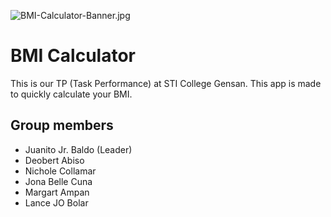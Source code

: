 ![BMI-Calculator-Banner.jpg](https://i.postimg.cc/B6zcShB7/BMI-Calculator-Banner.jpg)

# BMI Calculator
This is our TP (Task Performance) at STI College Gensan. This app is made to quickly calculate your BMI.

## Group members

- Juanito Jr. Baldo (Leader)
- Deobert Abiso
- Nichole Collamar
- Jona Belle Cuna
- Margart Ampan
- Lance JO Bolar

